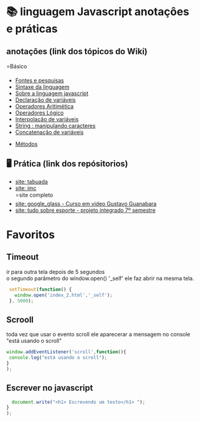 # 📚 linguagem Javascript anotaçôes e práticas

 ## anotaçôes (link dos tópicos do  Wiki)
 :star:Básico
 * [Fontes e pesquisas](https://github.com/leandroluizpereira/javascript/wiki)
 * [Sintaxe da linguagem](https://github.com/leandroluizpereira/javascript/wiki/1-sintaxe-da-linguagem)
 * [Sobre a linguagem javascript](https://github.com/leandroluizpereira/javascript/wiki/1.1-sobre-a-linguagem-javascript)
 * [Declaraçâo de variáveis](https://github.com/leandroluizpereira/javascript/wiki/1.2-Declara%C3%A7%C3%A2o-de-vari%C3%A1veis)
 * [Operadores Aritimética](https://github.com/leandroluizpereira/javascript/wiki/1.3-Operadores-Aritim%C3%A9tica)
 * [Operadores Lógico](https://github.com/leandroluizpereira/javascript/wiki/1.4-Operadores-L%C3%B3gico)
 * [Interpolaçâo de variáveis](https://github.com/leandroluizpereira/javascript/wiki/1.5-Interpola%C3%A7%C3%A2o-de-vari%C3%A1veis)
 * [String : manipulando caracteres ](https://github.com/leandroluizpereira/javascript/wiki/1.6-String-:-manipulando-caracteres)
 * [Concatenaçâo de variáveis](https://github.com/leandroluizpereira/javascript/wiki/1.7-Concatena%C3%A7%C3%A2o-de-vari%C3%A1veis)
 <!--
 * [Estrutura de desição (if,swicth)]()
 * [Estrutura de repetiçâo (for,while,do-while)]()
-->
 * [Métodos](https://github.com/leandroluizpereira/javascript/wiki/2.0-M%C3%A9todos)
 <!--
 * [Função (procedimento)]()

 <!--
## Javascript & Html
  :star:Javascript e web Html
   * [Mudar de tela após 6 segundos]()
   * [(Unicode) Formatar caracteres e espaços ]()
 -
-->
 ## 🖥️ Prática (link dos repósitorios)
 * [site: tabuada](https://github.com/leandroluizpereira/javascript/tree/main/site-tabuada)
 * [site: imc](https://github.com/leandroluizpereira/javascript/tree/main/site_imc) <br>
 ⭐site completo
 * [site: google_glass - Curso em video Gustavo Guanabara](https://github.com/leandroluizpereira/site-google-glass)
 * [site: tudo sobre esporte - projeto integrado 7º semestre](https://github.com/leandroluizpereira/project-web-sport)
 
 <div id="sobre">
 
 
  <div id="timeout">
 
 # Favoritos
 
 ## Timeout 
 
 ir para outra tela depois de 5 segundos <br> o segundo parâmetro do window.open() '_self' ele faz abrir na mesma tela.
 
 ```javascript
  setTimeout(function() {
    window.open('index_2.html','_self');
  }, 5000);
 ```
 <div id="scroll">
 
## Scrooll

toda vez que usar o evento scroll ele aparecerar a mensagem no console "está usando o scroll"
 ```javascript
window.addEventListener('scroll',function(){  
  console.log("está usando o scroll");
}
);
 ```
 
## Escrever no javascript

 ```javascript
   document.write("<h1> Escrevendo um texto</h1> ");
}
);
 ```
